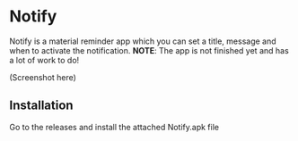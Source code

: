 # Notify
Notify is a material reminder app which you can set a title, message and when to activate the notification.
**NOTE**: The app is not finished yet and has a lot of work to do!

(Screenshot here)

## Installation
Go to the releases and install the attached Notify.apk file
